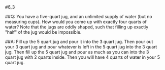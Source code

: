 #6_3

##Q:
You have a five-quart jug, and an unlimited supply of water (but no measuring cups).  How would you come up with exactly four quarts of water?  Note that the jugs are oddly shaped, such that filling up exactly "half" of the jug would be impossible.

##A:
Fill up the 5 quart jug and pour it into the 3 quart jug.  Then pour out your 3 quart jug and pour whatever is left in the 5 quart jug into the 3 quart jug.  Then fill up the 5 quart jug and pour as much as you can into the 3 quart jug with 2 quarts inside.  Then you will have 4 quarts of water in your 5 quart jug.
